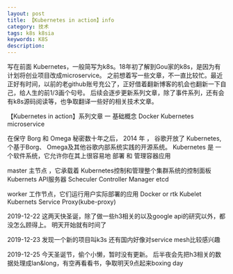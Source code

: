 ```yaml
---
layout: post
title: 【Kubernetes in action】info
category: 技术
tags: k8s k8sia
keywords: K8S
description: 
---
```


写在前面
Kubernetes，一般简写为k8s。18年初了解到Gou家的k8s，是因为有计划将创业项目改成microservice。
之前想着写一些文章，不一直比较忙。最近正好有时间，以前的老github账号充公了，正好借着翻新博客的机会也翻新一下自己，给人生的前1/3画个句号。
后续会逐步更新系列文章，除了事件系列，还有会有k8s源码阅读等，也争取翻译一些好的相关技术文章。

【Kubernetes in action】系列文章 一 基础概念
Docker
Kubernetes
microservice

在保守 Borg 和 Omega 秘密数十年之后， 2014 年 ， 谷歌开放了 Kubernetes, 个基于Borg、 Omega及其他谷歌内部系统实践的开源系统。
Kubernetes 是 一 个软件系统，它允许你在其上很容易地 部署 和 管理容器应用

master
主节点 ，它承载着 Kubernetes控制和管理整个集群系统的控制面板
    Kubernets API服务器
    Scheculer
    Controller Manager
    etcd

worker
工作节点，它们运行用户实际部署的应用
    Docker or rtk
    Kubelet
    Kubernets Service Proxy(kube-proxy)

2019-12-22
这两天快圣诞，除了做一些h3相关的以及google api的研究以外，都没怎么顾得上。
明天开始就有时间了

2019-12-23
发现一个新的项目叫k3s
还有国内好像对service mesh比较感兴趣

2019-12-25 
今天圣诞节，偷个小懒，暂时没有更新。
后半夜会先把h3相关的数据处理成lan&long，有空再看看书，争取明天9点起来boxing day